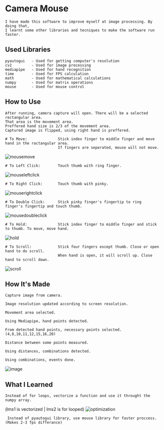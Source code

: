 
# Camera Mouse

    I have made this software to improve myself at image processing. By doing that, 
    I learnt some other libraries and tecniques to make the software run faster.



## Used Libraries

    pyautogui   - Used for getting computer's resolution
    cv2         - Used for image processing
    mediapipe   - Used for hand recognition
    time        - Used for FPS calculation
    math        - Used for mathematical calculations
    numpy       - Used for matrix operations
    mouse       - Used for mouse control

## How to Use

    After running, camera capture will open. There will be a selected rectangular area. 
    That area is the movement area.
    Preffered hand size is 2/3 of the movement area.
    Captured image is flipped, using right hand is preffered.

    # To Move:              Stick index finger to middle finger and move hand in the ractangular area. 
                            If fingers are seperated, mouse will not move.
![mousemove](https://user-images.githubusercontent.com/104989834/188672203-5e020b15-3faa-4da8-a6d0-3b6347e58f4f.gif)

    # To Left Click:        Touch thumb with ring finger.
![mouseleftclick](https://user-images.githubusercontent.com/104989834/188672263-6d8f53b0-899b-4505-95cb-246c6b05fb72.gif)
    
    # To Right Click:       Touch thumb with pinky.
![mouserightclick](https://user-images.githubusercontent.com/104989834/188673128-618250a6-3262-4c84-b3d6-7042fd0445d3.gif)

    # To Double Click:      Stick pinky finger's fingertip to ring finger's fingertip and touch thumb.
![mousedoubleclick](https://user-images.githubusercontent.com/104989834/188674123-156ea700-d28e-418c-8000-4d0c0749ec19.gif)

    # To Hold:              Stick index finger to middle finger and stick to thumb. To move, move hand.
![hold](https://user-images.githubusercontent.com/104989834/188679632-eae64cce-a99d-4f45-a488-89dca73efbee.gif)

    # To Scroll:            Stick four fingers except thumb. Close or open hand to do scroll.
                            When hand is open, it will scroll up. Close hand to scroll down.
![scroll](https://user-images.githubusercontent.com/104989834/188675813-91355116-f9ad-459e-bfce-747767c09772.gif)

## How It's Made

    Capture image from camera.
    
    Image resolution updated according to screen resolution.
    
    Movement area selected.

    Using Mediapipe, hand points detected. 
 
    From detected hand points, necessary points selected. (4,8,10,11,12,15,16,20)
    
    Distance between some points measured.
    
    Using distances, combinations detected.
    
    Using combinations, events done.

![image](https://user-images.githubusercontent.com/104989834/188865875-1b7d781e-d64f-418a-8b48-8d07b905dd04.png)

## What I Learned

    Instead of for loops, vectorize a function and use it throught the numpy array.
   (lms1 is vectorized | lms2 is for looped)
![optimization](https://user-images.githubusercontent.com/104989834/188869146-4a1af636-ff03-4b90-b6f8-348ef5e15ff2.png)

     Instead of pyautogui library, use mouse library for faster proccess. (Makes 2-3 fps differance)



